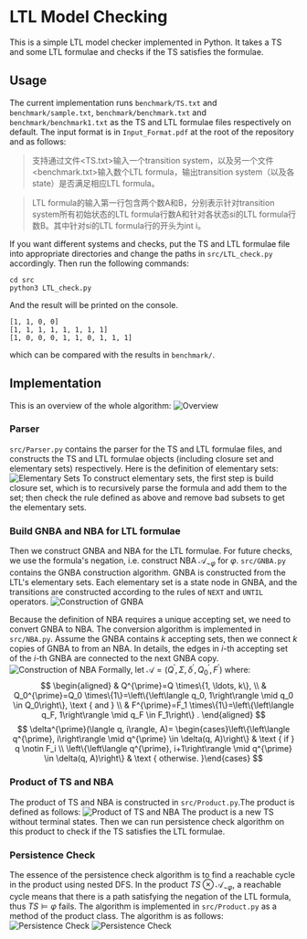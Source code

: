 # LTL Model Checking

This is a simple LTL model checker implemented in Python. It takes a TS and some LTL formulae and checks if the TS satisfies the formulae.

## Usage
The current implementation runs `benchmark/TS.txt` and `benchmark/sample.txt`, `benchmark/benchmark.txt` and `benchmark/benchmark1.txt` as the TS and LTL formulae files respectively on default. The input format is in `Input_Format.pdf` at the root of the repository and as follows:

>支持通过文件<TS.txt>输入一个transition system，以及另一个文件<benchmark.txt>输入数个LTL formula，输出transition system（以及各state）是否满足相应LTL formula。

> LTL formula的输入第一行包含两个数A和B，分别表示针对transition system所有初始状态的LTL formula行数A和针对各状态si的LTL formula行数B。其中针对si的LTL formula行的开头为int i。

If you want different systems and checks, put the TS and LTL formulae file into appropriate directories and change the paths in `src/LTL_check.py` accordingly. Then run the following commands:

```
cd src
python3 LTL_check.py
```
And the result will be printed on the console.
```
[1, 1, 0, 0]
[1, 1, 1, 1, 1, 1, 1, 1]
[1, 0, 0, 0, 1, 1, 0, 1, 1, 1]
```
which can be compared with the results in `benchmark/`.
## Implementation
This is an overview of the whole algorithm:
![Overview](./assets/overview.png)
### Parser
`src/Parser.py` contains the parser for the TS and LTL formulae files, and constructs the TS and LTL formulae objects (including closure set and elementary sets) respectively. 
Here is the definition of elementary sets:
![Elementary Sets](./assets/elementary_set.png)
To construct elementary sets, the first step is build closure set, which is to recursively parse the formula and add them to the set; then check the rule defined as above and remove bad subsets to get the elementary sets.

### Build GNBA and NBA for LTL formulae
Then we construct GNBA and NBA for the LTL formulae. For future checks, we use the formula's negation, i.e. construct NBA $\mathcal A_{\neg \varphi}$ for $\varphi$.
`src/GNBA.py` contains the GNBA construction algorithm. GNBA is constructed from the LTL's elementary sets. Each elementary set is a state node in GNBA, and the transitions are constructed according to the rules of `NEXT` and `UNTIL` operators.
![Construction of GNBA](./assets/gnba.png)

Because the definition of NBA requires a unique accepting set, we need to convert GNBA to NBA. The conversion algorithm is implemented in `src/NBA.py`. Assume the GNBA contains $k$ accepting sets, then we connect $k$ copies of GNBA to from an NBA. In details, the edges in $i$-th accepting set of the $i$-th GNBA are connected to the next GNBA copy.
![Construction of NBA](./assets/nba_from_gnba.png)
Formally, let $\mathcal{A}=\left(Q^{\prime}, \Sigma, \delta^{\prime}, Q_0^{\prime}, F^{\prime}\right)$ where:
$$
\begin{aligned}
& Q^{\prime}=Q \times\{1, \ldots, k\}, \\
& Q_0^{\prime}=Q_0 \times\{1\}=\left\{\left\langle q_0, 1\right\rangle \mid q_0 \in Q_0\right\}, \text { and } \\
& F^{\prime}=F_1 \times\{1\}=\left\{\left\langle q_F, 1\right\rangle \mid q_F \in F_1\right\} .
\end{aligned}
$$
$$
\delta^{\prime}(\langle q, i\rangle, A)= \begin{cases}\left\{\left\langle q^{\prime}, i\right\rangle \mid q^{\prime} \in \delta(q, A)\right\} & \text { if } q \notin F_i \\ \left\{\left\langle q^{\prime}, i+1\right\rangle \mid q^{\prime} \in \delta(q, A)\right\} & \text { otherwise. }\end{cases}
$$

### Product of TS and NBA
The product of TS and NBA is constructed in `src/Product.py`.The product is defined as follows:
![Product of TS and NBA](./assets/product.png)
The product is a new TS without terminal states. 
Then we can run persistence check algorithm on this product to check if the TS satisfies the LTL formulae.

### Persistence Check
The essence of the persistence check algorithm is to find a reachable cycle in the product using nested DFS. In the product $TS \otimes \mathcal{A}_{\neg \varphi}$, a reachable cycle means that there is a path satisfying the negation of the LTL formula, thus $TS\models \varphi$ fails.
The algorithm is implemented in `src/Product.py` as a method of the product class. The algorithm is as follows:
![Persistence Check](./assets/algo8.png)
![Persistence Check](./assets/algo7.png)